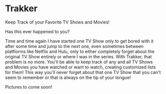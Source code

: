 # Trakker
Keep Track of your Favorite TV Shows and Movies!


Has this ever happened to you?

Time and time again I have started one TV Show only to get bored with it after some time and jump to the next one, even sometimes between platflorms like Netflix and Hulu, only to either completely forget about the original TV Show entirely or where I was in the series. 
With Trakker, that problem is no more. You'll be able to keep track of any and all TV Shows and Movies you have watched or want to watch, creating customized lists for them! 
This way you'll never forget about that one TV Show that you can't seem to remember or that is always on the tip of your tongue!

Pictures to come soon!
